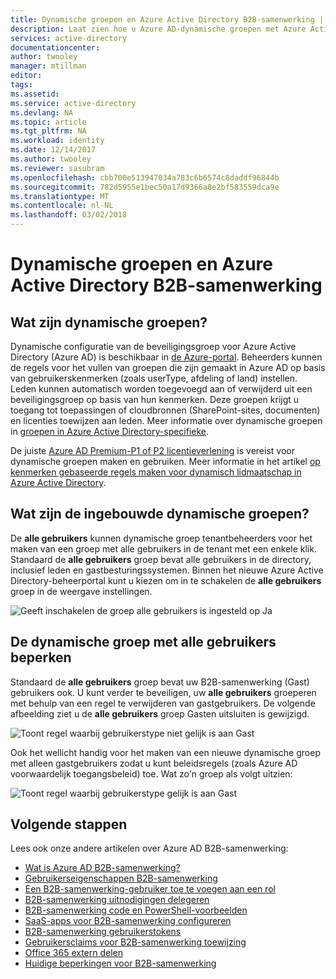 ```yaml
---
title: Dynamische groepen en Azure Active Directory B2B-samenwerking | Microsoft Docs
description: Laat zien hoe u Azure AD-dynamische groepen met Azure Active Directory B2B-samenwerking
services: active-directory
documentationcenter: 
author: twooley
manager: mtillman
editor: 
tags: 
ms.assetid: 
ms.service: active-directory
ms.devlang: NA
ms.topic: article
ms.tgt_pltfrm: NA
ms.workload: identity
ms.date: 12/14/2017
ms.author: twooley
ms.reviewer: sasubram
ms.openlocfilehash: cbb700e513947034a783c6b6574c8daddf96844b
ms.sourcegitcommit: 782d5955e1bec50a17d9366a8e2bf583559dca9e
ms.translationtype: MT
ms.contentlocale: nl-NL
ms.lasthandoff: 03/02/2018
---
```

# <a name="dynamic-groups-and-azure-active-directory-b2b-collaboration"></a>Dynamische groepen en Azure Active Directory B2B-samenwerking

## <a name="what-are-dynamic-groups"></a>Wat zijn dynamische groepen?
Dynamische configuratie van de beveiligingsgroep voor Azure Active Directory (Azure AD) is beschikbaar in [de Azure-portal](https://portal.azure.com). Beheerders kunnen de regels voor het vullen van groepen die zijn gemaakt in Azure AD op basis van gebruikerskenmerken (zoals userType, afdeling of land) instellen. Leden kunnen automatisch worden toegevoegd aan of verwijderd uit een beveiligingsgroep op basis van hun kenmerken. Deze groepen krijgt u toegang tot toepassingen of cloudbronnen (SharePoint-sites, documenten) en licenties toewijzen aan leden. Meer informatie over dynamische groepen in [groepen in Azure Active Directory-specifieke](active-directory-accessmanagement-dedicated-groups.md).

De juiste [Azure AD Premium-P1 of P2 licentieverlening](https://azure.microsoft.com/pricing/details/active-directory/) is vereist voor dynamische groepen maken en gebruiken. Meer informatie in het artikel [op kenmerken gebaseerde regels maken voor dynamisch lidmaatschap in Azure Active Directory](active-directory-groups-dynamic-membership-azure-portal.md).

## <a name="what-are-the-built-in-dynamic-groups"></a>Wat zijn de ingebouwde dynamische groepen?
De **alle gebruikers** kunnen dynamische groep tenantbeheerders voor het maken van een groep met alle gebruikers in de tenant met een enkele klik. Standaard de **alle gebruikers** groep bevat alle gebruikers in de directory, inclusief leden en gastbesturingssystemen.
Binnen het nieuwe Azure Active Directory-beheerportal kunt u kiezen om in te schakelen de **alle gebruikers** groep in de weergave instellingen.

![Geeft inschakelen de groep alle gebruikers is ingesteld op Ja](media/active-directory-b2b-dynamic-groups/enable-all-users-group.png)

## <a name="hardening-the-all-users-dynamic-group"></a>De dynamische groep met alle gebruikers beperken
Standaard de **alle gebruikers** groep bevat uw B2B-samenwerking (Gast) gebruikers ook. U kunt verder te beveiligen, uw **alle gebruikers** groeperen met behulp van een regel te verwijderen van gastgebruikers. De volgende afbeelding ziet u de **alle gebruikers** groep Gasten uitsluiten is gewijzigd.

![Toont regel waarbij gebruikerstype niet gelijk is aan Gast](media/active-directory-b2b-dynamic-groups/exclude-guest-users.png)

Ook het wellicht handig voor het maken van een nieuwe dynamische groep met alleen gastgebruikers zodat u kunt beleidsregels (zoals Azure AD voorwaardelijk toegangsbeleid) toe.
Wat zo'n groep als volgt uitzien:

![Toont regel waarbij gebruikerstype gelijk is aan Gast](media/active-directory-b2b-dynamic-groups/only-guest-users.png)

## <a name="next-steps"></a>Volgende stappen

Lees ook onze andere artikelen over Azure AD B2B-samenwerking:

* [Wat is Azure AD B2B-samenwerking?](active-directory-b2b-what-is-azure-ad-b2b.md)
* [Gebruikerseigenschappen B2B-samenwerking](active-directory-b2b-user-properties.md)
* [Een B2B-samenwerking-gebruiker toe te voegen aan een rol](active-directory-b2b-add-guest-to-role.md)
* [B2B-samenwerking uitnodigingen delegeren](active-directory-b2b-delegate-invitations.md)
* [B2B-samenwerking code en PowerShell-voorbeelden](active-directory-b2b-code-samples.md)
* [SaaS-apps voor B2B-samenwerking configureren](active-directory-b2b-configure-saas-apps.md)
* [B2B-samenwerking gebruikerstokens](active-directory-b2b-user-token.md)
* [Gebruikersclaims voor B2B-samenwerking toewijzing](active-directory-b2b-claims-mapping.md)
* [Office 365 extern delen](active-directory-b2b-o365-external-user.md)
* [Huidige beperkingen voor B2B-samenwerking](active-directory-b2b-current-limitations.md)
